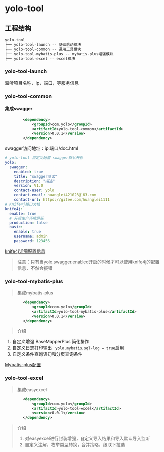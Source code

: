 # yolo-tool

## 工程结构

```java
yolo-tool
├── yolo-tool-launch -- 基础启动模块
├── yolo-tool-common -- 通用工具模块
├── yolo-tool-mybatis-plus -- mybatis-plus增强模块  
├── yolo-tool-excel -- excel模块  
```

### yolo-tool-launch

监听项目名称，ip，端口，等服务信息

### yolo-tool-common

#### 集成swagger

```xml
        <dependency>
            <groupId>com.yolo</groupId>
            <artifactId>yolo-tool-common</artifactId>
            <version>0.0.1</version>
        </dependency>
```

swagger访问地址：ip:端口/doc.html

```yml
# yolo-tool 自定义配置 swagger默认开启
yolo:
  swagger:
    enabled: true
    title: "swagger测试"
    description: "描述"
    version: V1.0
    contact-user: yolo
    contact-email: huanglei421023@163.com
    contact-url: https://gitee.com/huanglei1111
# Knife4j接口文档
knife4j:
  enable: true
  # 开启生产环境屏蔽
  production: false
  basic:
    enable: true
    username: admin
    password: 123456
```

[knife4j详细配置信息](https://gitee.com/huanglei1111/developer-document/blob/master/SpringBoot%20%E7%B3%BB%E5%88%97/springboot-%E6%95%B4%E5%90%88knife4j.md)

> 注意：只有当yolo.swagger.enabled开启的时候才可以使用knife4j的配置信息，不然会报错

### yolo-tool-mybatis-plus

> 集成mybatis-plus

```xml
        <dependency>
            <groupId>com.yolo</groupId>
            <artifactId>yolo-tool-mybatis-plus</artifactId>
            <version>0.0.1</version>
        </dependency>
```

> 介绍

1. 自定义增强 BaseMapperPlus 简化操作
2. 自定义日志打印输出 ` yolo.mybatis.sql-log = true`启用
3. 自定义条件查询语句和分页查询条件

[Mybatis-plus配置](https://gitee.com/huanglei1111/yolo-springboot-demo/blob/master/demo-orm-mybatis-plus/src/main/resources/application.yml)

### yolo-tool-excel

> 集成easyexcel

```xml
        <dependency>
            <groupId>com.yolo</groupId>
            <artifactId>yolo-tool-excel</artifactId>
            <version>0.0.1</version>
        </dependency>
```

> 介绍
>
> 1. 对easyexcel进行封装增强，自定义导入结果和导入默认导入监听
> 2. 自定义注解，枚举类型转换，合并策略，级联下拉选

